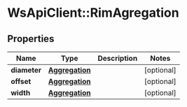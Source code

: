 # WsApiClient::RimAgregation

## Properties
Name | Type | Description | Notes
------------ | ------------- | ------------- | -------------
**diameter** | [**Aggregation**](Aggregation.md) |  | [optional] 
**offset** | [**Aggregation**](Aggregation.md) |  | [optional] 
**width** | [**Aggregation**](Aggregation.md) |  | [optional] 


